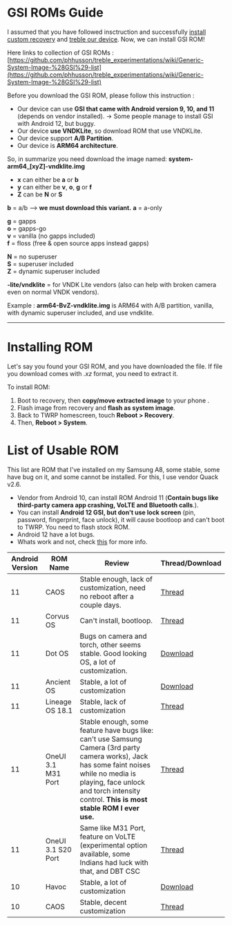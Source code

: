 # GSI ROMs Guide

I assumed that you have followed insctruction and successfully [install custom recovery]() and [treble our device](). Now, we can install GSI ROM!

Here links to collection of GSI ROMs : [https://github.com/phhusson/treble_experimentations/wiki/Generic-System-Image-%28GSI%29-list](https://github.com/phhusson/treble_experimentations/wiki/Generic-System-Image-%28GSI%29-list)

Before you download the GSI ROM, please follow this instruction :
- Our device can use **GSI that came with Android version 9, 10, and 11** (depends on vendor installed).
-> Some people manage to install GSI with Android 12, but buggy.
- Our device **use VNDKLite**, so download ROM that use VNDKLite.
- Our device support **A/B Partition**.
- Our device is **ARM64 architecture**.

So, in summarize you need download the image named:
**system-arm64_[xyZ]-vndklite.img**

- **x** can either be **a** or **b**
- **y** can either be **v**, **o**, **g** or **f**
- **Z** can be **N** or **S**

**b** = a/b --> **we must download this variant.**
**a** = a-only  
  
**g** = gapps  
**o** = gapps-go  
**v** = vanilla (no gapps included)  
**f** = floss (free & open source apps instead gapps)

**N** = no superuser  
**S** = superuser included  
**Z** = dynamic superuser included

**-lite/vndklite** = for VNDK Lite vendors (also can help with broken camera even on normal VNDK vendors).

Example : **arm64-BvZ-vndklite.img** is ARM64 with A/B partition, vanilla, with dynamic superuser included, and use vndklite.

***
# Installing ROM
Let's say you found your GSI ROM, and you have downloaded the file. If file you download comes with *.xz* format, you need to extract it.

To install ROM:
1. Boot to recovery, then **copy/move extracted image** to your phone .
2. Flash image from recovery and **flash as system image**.
3. Back to TWRP homescreen, touch **Reboot > Recovery**. 
4. Then, **Reboot > System**. 

# List of Usable ROM
This list are ROM that I've installed on my Samsung A8, some stable, some have bug on it, and some cannot be installed. For this, I use vendor Quack v2.6.

- Vendor from Android 10, can install ROM Android 11 (**Contain bugs like third-party camera app crashing, VoLTE and Bluetooth calls**.).
- You can install **Android 12 GSI, but don't use lock screen** (pin, password, fingerprint, face unlock), it will cause bootloop and can't boot to TWRP. You need to flash stock ROM. 
- Android 12 have a lot bugs.
- Whats work and not, check [this](https://github.com/phhusson/treble_experimentations/wiki/Samsung-Galaxy-A8-(Exynos)) for more info.

| Android Version | ROM Name | Review | Thread/Download |
|--|--|--|--|
| 11 | CAOS | Stable enough, lack of customization, need no reboot after a couple days. | [Thread](https://forum.xda-developers.com/t/official-aosp-r-mod-caos11.4265059/) |
| 11 | Corvus OS | Can't install, bootloop. | [Thread](https://forum.xda-developers.com/t/gsi-alpha-11-phh-corvus-v12-5-xmas.4212765/) |
| 11 | Dot OS | Bugs on camera and torch, other seems stable. Good looking OS, a lot of customization. | [Download](https://www.droidontime.com/devices/arm64) |
| 11 | Ancient OS | Stable, a lot of customization | [Download](https://sourceforge.net/projects/ancientrom/files/gsi/) |
| 11 | Lineage OS 18.1 | Stable, lack of customization | [Thread](https://forum.xda-developers.com/t/gsi-11-lineageos-18-x-gsi-all-archs.4205461/) |
| 11 | OneUI 3.1 M31 Port | Stable enough, some feature have bugs like: can't use Samsung Camera (3rd party camera works), Jack has some faint noises while no media is playing, face unlock and torch intensity control. **This is most stable ROM I ever use.**| [Thread](https://forum.xda-developers.com/t/rom-vendor-oneui3-1-m31-port-treeui-0-9-4-beta-for-a8-a8-a7.4239353/) |
| 11 | OneUI 3.1 S20 Port | Same like M31 Port, feature on VoLTE (experimental option available, some Indians had luck with that, and DBT CSC | [Thread](https://forum.xda-developers.com/t/rom-vendor-oneui3-1-s20-port-treeui-0-9-5-beta-for-a8-a8-a7-m20-m30.4252235/)
| 10 | Havoc | Stable, a lot of customization | [Download](https://sourceforge.net/projects/havoc-os/files/) |
| 10 | CAOS | Stable, decent customization | [Thread](https://forum.xda-developers.com/t/official-aosp-q-mod-caos.4137289/) |

